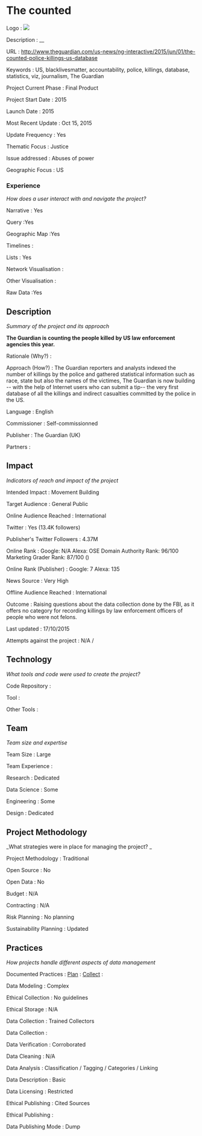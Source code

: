 # The counted

Logo
: ![](N/A)

Description
: __

URL
:
http://www.theguardian.com/us-news/ng-interactive/2015/jun/01/the-counted-police-killings-us-database


Keywords
: US, blacklivesmatter, accountability, police, killings, database, statistics, viz, journalism, The Guardian



Project Current Phase
: Final Product

    

Project Start Date
: 2015



Launch Date
: 2015



Most Recent Update
: Oct 15, 2015



Update Frequency
: Yes



Thematic Focus
: Justice



Issue addressed
: Abuses of power



Geographic Focus
: US


### Experience

_How does a user interact with and navigate the project?_

Narrative
: Yes 

Query
:Yes
 

Geographic Map
:Yes  

Timelines
:  

Lists
: Yes 

Network Visualisation
:  

Other Visualisation
:   

Raw Data 
:Yes

## Description

_Summary of the project and its approach_

__The Guardian is counting the people killed by US law enforcement agencies this year.__


Rationale (Why?)
: 



Approach (How?)
: The Guardian reporters and analysts indexed the number of killings by the police and gathered statistical information such as race, state but also the names of the victimes, The Guardian is now building -- with the help of Internet users who can submit a tip-- the very first database of all the killings and indirect casualties committed by the police in the US.



Language
: English



Commissioner
: Self-commissionned



Publisher
: The Guardian (UK)



Partners
: 


## Impact

_Indicators of reach and impact of the project_

Intended Impact
: Movement Building



Target Audience
: General Public



Online Audience Reached
: International



Twitter
: Yes (13.4K followers)



Publisher's Twitter Followers
: 4.37M



Online Rank
:  Google: N/A   Alexa:   OSE Domain Authority Rank: 96/100 Marketing Grader Rank: 87/100 ()


Online Rank (Publisher)
:  Google: 7  Alexa: 135



News Source
: Very High



Offline Audience Reached
: International



Outcome
: Raising questions about the data collection done by the FBI, as it offers no category for recording killings by law enforcement officers of people who were not felons.



Last updated
: 17/10/2015


Attempts against the project
: N/A  / 


## Technology

_What tools and code were used to create the project?_

Code Repository
: []()



Tool
: 



Other Tools
: 


## Team

_Team size and expertise_

Team Size
: Large



Team Experience
:  

Research
: Dedicated 

Data Science
: Some 

Engineering
:  Some

Design
: Dedicated


## Project Methodology

_What strategies were in place for managing the project? _

Project Methodology
: Traditional



Open Source
: No



Open Data
: No



Budget
: N/A



Contracting
: N/A



Risk Planning
: No planning



Sustainability Planning
: Updated



## Practices

_How projects handle different aspects of data management_

Documented Practices
: [Plan](http://www.theguardian.com/us-news/ng-interactive/2015/jun/01/about-the-counted) 
: [Collect](http://www.theguardian.com/us-news/ng-interactive/2015/jun/01/about-the-counted)
: []()


Data Modeling
: Complex



Ethical Collection
: No guidelines



Ethical Storage
: N/A



Data Collection
: Trained Collectors



Data Collection
: 



Data Verification
: Corroborated



Data Cleaning
: N/A



Data Analysis
: Classification / Tagging / Categories / Linking



Data Description
: Basic



Data Licensing
: Restricted



Ethical Publishing
: Cited Sources



Ethical Publishing
: 



Data Publishing Mode
: Dump

